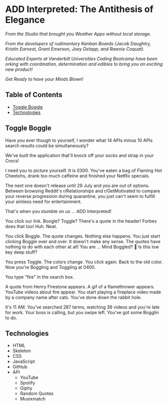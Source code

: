 # **ADD Interpreted: The Antithesis of Elegance**

*From the Studio that brought you Weather Apps without local storage.*

*From the developers of rudimentary Kanban Boards (Jacob Daughtry, Kristin Earnest, Grant Emerson, Joey Delapp, and Rawnie Coquat).*

*Educated Experts at Vanderbilt Universities Coding Bootcamp have been orking with coordination, determination and edibles to bring you an exciting new product!*

*Get Ready to have your Minds Blown!*

## Table of Contents
* [Toggle Boggle](#toggle-boggle)
* [Technologies](#technologies)

## Toggle Boggle

Have you ever though to yourself, I wonder what 14 APIs minus 10 APIs search results could be simultaneously?

We've built the application that'll knock off your socks and strap in your Crocs!

I need you to picture yourself. It is 0300. You've eaten a bag of Flaming Hot Cheetohs, drank too much caffeine and finished your Netflix specials.

The next one doesn't release until 29 July and you are out of options. Between browsing Reddit's r/Relationships and r/GetMotivated to compare your reverse progression during quarantine, you just can't seem to fulfill your aimless need for entertainment.

That's when you stumble on us ... ADD Interpreted!

You click our link. Boogle? Toggle? There's a quote in the header! Forbes does that too! Huh. Neat.

You click Boggle. The quote changes. Nothing else happens. You just start clicking Boggle over and over. It doesn't make any sense. The quotes have nothing to do with each other at all! You are ... Mind Boggled? 👀 Is this low key deep stuff?

You press Toggle. The colors change. You click again. Back to the old color. Now you're Boggling and Toggling at 0400.

You type "fire" in the search box.

A quote from Henry Firestone appears. A gif of a flamethrower appears. YouTube videos about fire appear. You start playing a fireplace video made by a company name after cats. You've done down the rabbit hole.

It's 11 AM. You've searched 287 terms, watching 39 videos and you're late for work. Your boss is calling, but you swipe left. You've got some Bogglin to do.

## Technologies

* HTML
* Skeleton
* CSS
* JavaScript
* GitHub
* API
  * YouTube
  * Spotify
  * Giphy
  * Random Quotes
  * Musixmatch

